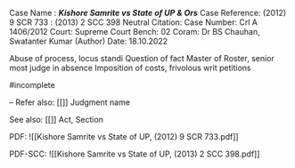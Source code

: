 Case Name : ***Kishore Samrite vs State of UP & Ors***
Case Reference: (2012) 9 SCR 733 :  (2013) 2 SCC 398
Neutral Citation:
Case Number: Crl A 1406/2012
Court: Supreme Court
Bench: 02
Coram: Dr BS Chauhan, Swatanter Kumar (Author)
Date: 18.10.2022

Abuse of process, locus standi
Question of fact
Master of Roster, senior most judge in absence
Imposition of costs, frivolous writ petitions

#incomplete 

–
Refer also:
[[]]
Judgment name

See also:
[[]] 
Act, Section

PDF:
![[Kishore Samrite vs State of UP, (2012) 9 SCR 733.pdf]]

PDF-SCC:
![[Kishore Samrite vs State of UP, (2013) 2 SCC 398.pdf]]